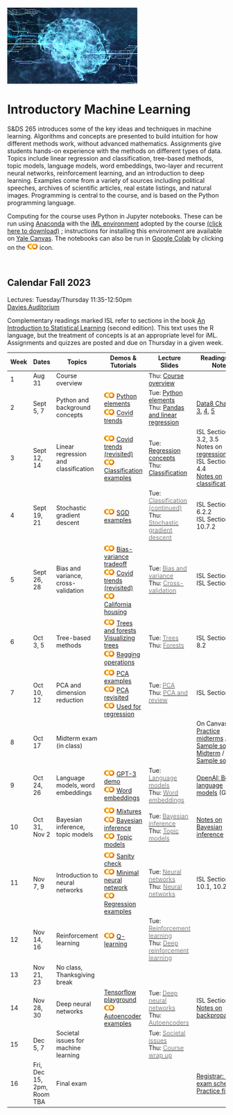<head>
  <title> Introductory Machine Learning </title>
  <link rel="stylesheet" href="theme/css/main.css" />
  <link rel="shortcut icon" type="image/x-icon" href="favicon.ico?">
</head>


![neuro-datascience](./data-neuroscience.jpg)


Introductory Machine Learning
====

S&DS 265 introduces some of the key ideas and techniques in machine learning. Algorithms and concepts are presented to build intuition for how different methods work, without advanced mathematics. Assignments give students hands-on experience with the methods on different types of data. Topics include linear regression and classification, tree-based methods, topic models, language models, word embeddings, two-layer and recurrent neural networks, reinforcement learning, and an introduction to deep learning. Examples come from a variety of sources including political speeches, archives of scientific articles, real estate listings, and natural images. Programming is central to the course, and is based on the Python programming language.

Computing for the course uses Python in Jupyter notebooks. These can be run using [Anaconda](https://www.anaconda.com/products/individual) with the [iML environment](https://raw.githubusercontent.com/YData123/sds265-fa22/master/env/iml_env.yml) adopted by the course <a href="https://raw.githubusercontent.com/YData123/sds265-fa22/master/env/iml_env.zip" download>(click here to download)</a>
; instructions for installing this environment are available on [Yale Canvas](https://canvas.yale.edu).  The notebooks can also be run in [Google Colab](https://colab.research.google.com) by clicking on the [<img width="25" src="colab.svg">](https://colab.research.google.com) icon.


<br>

Calendar Fall 2023
---
Lectures: Tuesday/Thursday 11:35-12:50pm
<br>
[Davies Auditorium](https://map.yale.edu/?id=1910#!m/563685?ct/52707)

Complementary readings marked ISL refer to sections in the book [An Introduction to Statistical Learning](https://www.statlearning.com/) (second edition). This text uses the R language, but the treatment of concepts is at an appropriate level for iML. Assignments and quizzes are posted and due on Thursday in a given week.
<br>


<!--<span style="color:red">Sunday, December 4: Canvas is currently down, across courses. </span> -->


 Week | Dates |  Topics | Demos & Tutorials | Lecture Slides | Readings and Notes | Assignments & Exams 
----------- | ----------- | ------------- | ------------ | ------------- | ----------- | ------------
1 | Aug 31  |     Course overview | | Thu: [<span style="color:">Course overview</span>](https://github.com/YData123/sds265-fa23/raw/main/lectures/lecture-aug-31.pdf) |
2 | Sept 5, 7 |    Python and background concepts |  [<img width="25" src="colab.svg">](https://colab.research.google.com/github/YData123/sds265-fa23/blob/main/demos/python/python-elements.ipynb) [Python elements](https://github.com/YData123/sds265-fa23/raw/main/demos/python/python-elements.zip)  <br>  [<img width="25" src="colab.svg">](https://colab.research.google.com/github/YData123/sds265-fa22/blob/master/demos/covid-trends/covid-trends.ipynb) [Covid trends](https://github.com/YData123/sds265-fa22/raw/master/demos/covid-trends/covid-trends.zip) <br> | Tue: [<span style="color:">Python elements</span>](https://github.com/YData123/sds265-fa23/raw/main/lectures/lecture-sept-5.pdf) <br> Thu: [<span style="color:">Pandas and linear regression</span>](https://github.com/YData123/sds265-fa23/raw/main/lectures/lecture-sept-7.pdf) | [Data8 Chapters 3](https://www.inferentialthinking.com/chapters/03/programming-in-python.html), [4](https://www.inferentialthinking.com/chapters/04/Data_Types.html), [5](https://www.inferentialthinking.com/chapters/05/Sequences.html) | [<span style="color:">Quiz 1</span>](https://yale.instructure.com/courses/88623/quizzes) <br> [<img width="25" src="colab.svg">](https://colab.research.google.com/github/YData123/sds265-fa23/blob/main/assignments/assn1/assn1.ipynb) [<span style="color:">Assn 1 out</span>](https://github.com/YData123/sds265-fa23/raw/main/assignments/assn1/assn1.zip)  | 
3 | Sept 12, 14 | Linear regression and classification | [<img width="25" src="colab.svg">](https://colab.research.google.com/github/YData123/sds265-fa23/blob/main/demos/covid-trends/covid-trends-revisited.ipynb) [Covid trends (revisited)](https://github.com/YData123/sds265-fa23/raw/main/demos/covid-trends/covid-trends-revisited.zip)  <br> [<img width="25" src="colab.svg">](https://colab.research.google.com/github/YData123/sds265-fa22/blob/master/demos/classification/classification.ipynb) [Classification examples](https://github.com/YData123/sds265-fa22/raw/master/demos/classification/classification.zip)  |  Tue: [<span style="color:">Regression concepts</span>](https://github.com/YData123/sds265-fa23/raw/main/lectures/lecture-sept-12.pdf)  <br> Thu: [<span style="color:">Classification</span>](https://github.com/YData123/sds265-fa23/raw/main/lectures/lecture-sept-14.pdf) | ISL Sections 3.1, 3.2, 3.5 <br> Notes on [regression](https://github.com/YData123/sds265-fa22/raw/master/notes/linear_regression.pdf) <br> ISL Sections 4.3, 4.4 <br> [Notes on classification](https://github.com/YData123/sds265-fa22/raw/master/notes/linear_classification.pdf) |  
4 | Sept 19, 21 | Stochastic gradient descent | [<img width="25" src="colab.svg">](https://colab.research.google.com/github/YData123/sds265-fa22/blob/master/demos/sgd/sgd.ipynb) [SGD examples](https://github.com/YData123/sds265-fa22/raw/master/demos/sgd/sgd.zip)  |  Tue: [<span style="color:gray">Classification (continued)</span>](https://github.com/YData123/sds265-fa23/raw/master/lectures/lecture-sept-20.pdf) <br> Thu: [<span style="color:gray">Stochastic gradient descent</span>](https://github.com/YData123/sds265-fa23/raw/master/lectures/lecture-sept-22.pdf) | ISL Section 6.2.2 <br> ISL Section 10.7.2 | Assn 1 in <br> [<img width="25" src="colab.svg">]() [<span style="color:gray">Assn 2 out</span>]() <br>  | 
5 | Sept 26, 28 | Bias and variance, cross-validation | [<img width="25" src="colab.svg">](https://colab.research.google.com/github/YData123/sds265-fa22/blob/master/demos/bias-variance/bias-variance.ipynb)  [Bias-variance tradeoff](https://github.com/YData123/sds265-fa22/raw/master/demos/bias-variance/bias-variance.zip) <br> [<img width="25" src="colab.svg">](https://colab.research.google.com/github/YData123/sds265-fa22/blob/master/demos/covid-trends-bias-variance/covid-trends-bias-variance.ipynb)  [Covid trends (revisited)](https://github.com/YData123/sds265-fa22/raw/master/demos/covid-trends-bias-variance/covid-trends-bias-variance.zip) <br> [<img width="25" src="colab.svg">](https://colab.research.google.com/github/YData123/sds265-fa22/blob/master/demos/cross-validation/california-housing.ipynb) [California housing](https://github.com/YData123/sds265-fa22/raw/master/demos/cross-validation/california-housing.zip) | Tue: [<span style="color:gray">Bias and variance</span>](https://github.com/YData123/sds265-fa23/raw/master/lectures/lecture-sept-27.pdf) <br> Thu: [<span style="color:gray">Cross-validation</span>](https://github.com/YData123/sds265-fa23/raw/master/lectures/lecture-sept-29.pdf) | ISL Section 2.2 <br> ISL Section 5.1 | [<span style="color:gray">Quiz 2</span>]()  |
6 | Oct 3, 5 | Tree-based methods | [<img width="25" src="colab.svg">](https://colab.research.google.com/github/YData123/sds265-fa22/blob/master/demos/trees/trees.ipynb) [Trees and forests](https://github.com/YData123/sds265-fa22/raw/master/demos/trees/trees.zip)  <br> [Visualizing trees](http://www.r2d3.us/visual-intro-to-machine-learning-part-1/) <br> [<img width="25" src="colab.svg">](https://colab.research.google.com/github/YData123/sds265-fa22/blob/master/demos/trees/bagging.ipynb) [Bagging operations](https://github.com/YData123/sds265-fa22/raw/master/demos/trees/bagging.zip) |   Tue: [<span style="color:gray">Trees</span>](https://github.com/YData123/sds265-fa23/raw/master/lectures/lecture-oct-4.pdf) <br> Thu: [<span style="color:gray">Forests</span>](https://github.com/YData123/sds265-fa23/raw/master/lectures/lecture-oct-6.pdf) | ISL Sections 8.1, 8.2 | Assn 2 in <br> [<img width="25" src="colab.svg">]() [<span style="color:gray">Assn 3 out</span>]() <br>  |
7 | Oct 10, 12 | PCA and dimension reduction | [<img width="25" src="colab.svg">](https://colab.research.google.com/github/YData123/sds265-fa22/blob/master/demos/pca/pca.ipynb) [PCA examples](https://github.com/YData123/sds265-fa22/raw/master/demos/pca/pca.zip) <br> [<img width="25" src="colab.svg">](https://colab.research.google.com/github/YData123/sds265-fa22/blob/master/demos/pca/pca-demo-redux.ipynb) [PCA revisited](https://github.com/YData123/sds265-fa22/raw/master/demos/pca/pca-demo-redux.zip) <br> [<img width="25" src="colab.svg">](https://colab.research.google.com/github/YData123/sds265-fa22/blob/master/demos/pca/iris-pca.ipynb) [Used for regression](https://github.com/YData123/sds265-fa22/raw/master/demos/pca/iris-pca.zip)  | Tue: [<span style="color:gray">PCA</span>](https://github.com/YData123/sds265-fa23/raw/master/lectures/lecture-oct-11.pdf) <br> Thu: [<span style="color:gray">PCA and review</span>](https://github.com/YData123/sds265-fa23/raw/master/lectures/lecture-oct-13.pdf) | ISL Section 12.2 |  [<span style="color:gray">Quiz 3</span>]() 
8 | Oct 17  |  Midterm exam (in class) |  |   | On Canvas: <br> [Practice midterms](https://yale.instructure.com/courses/88623/files/folder/practice_midterms) / [Sample solns](https://yale.instructure.com/courses/88623/files/folder/practice_midterms/) <br> [Midterm](https://yale.instructure.com/courses/88623/files/folder/midterm/) / [Sample soln](https://yale.instructure.com/courses/88623/files/folder/midterm/)
9 | Oct 24, 26 | Language models, word embeddings | [<img width="25" src="colab.svg">](https://colab.research.google.com/github/YData123/sds265-fa22/blob/master/demos/language-models/hello_gpt3.ipynb) [GPT-3 demo](https://github.com/YData123/sds265-fa22/raw/master/demos/language-models/hello_gpt3.zip) <br> [<img width="25" src="colab.svg">](https://colab.research.google.com/github/YData123/sds265-fa22/blob/master/demos/embeddings/embeddings.ipynb) [Word embeddings](https://github.com/YData123/sds265-fa22/raw/master/demos/embeddings/embeddings.zip) |  Tue: [<span style="color:gray">Language models</span>](https://github.com/YData123/sds265-fa23/raw/master/lectures/lecture-oct-25.pdf) <br> Thu: [<span style="color:gray">Word embeddings</span>](https://github.com/YData123/sds265-fa23/raw/master/lectures/lecture-oct-27.pdf) | [OpenAI: Better language models](https://openai.com/blog/better-language-models/) (GPT-2) |  Assn 3 in <br> [<img width="25" src="colab.svg">]() [<span style="color:gray">Assn 4 out</span>]() 
10 | Oct 31, Nov 2 | Bayesian inference, topic models | [<img width="25" src="colab.svg">](https://colab.research.google.com/github/YData123/sds265-fa22/blob/master/demos/bayes/mix.ipynb) [Mixtures](https://github.com/YData123/sds265-fa22/raw/master/demos/bayes/mix.zip) <br> [<img width="25" src="colab.svg">](https://colab.research.google.com/github/YData123/sds265-fa22/blob/master/demos/bayes/bayes.ipynb) [Bayesian inference](https://github.com/YData123/sds265-fa22/raw/master/demos/bayes/bayes.zip) <br> [<img width="25" src="colab.svg">](https://colab.research.google.com/github/YData123/sds265-fa22/blob/master/demos/topic-models/topic-models.ipynb) [Topic models](https://github.com/YData123/sds265-fa22/raw/master/demos/topic-models/topic-models.zip)  |  Tue: [<span style="color:gray">Bayesian inference</span>](https://github.com/YData123/sds265-fa23/raw/master/lectures/lecture-nov-1.pdf) <br> Thu: [<span style="color:gray">Topic models</span>](https://github.com/YData123/sds265-fa23/raw/master/lectures/lecture-nov-3.pdf) | [Notes on Bayesian inference](https://github.com/YData123/sds265-fa22/raw/master/notes/bayes-notes.pdf) <!--<br> <img width="25" src="scream.png">[Notes on simulation](https://github.com/YData123/sds265-fa22/raw/master/notes/simulation.pdf)--> |  [<span style="color:gray">Quiz 4</span>]()
11 | Nov 7, 9 | Introduction to neural networks |  [<img width="25" src="colab.svg">](https://colab.research.google.com/github/YData123/sds265-fa22/blob/master/demos/neural-nets/sanity-check.ipynb) [Sanity check](https://github.com/YData123/sds265-fa22/raw/master/demos/neural-nets/sanity-check.zip) <br> [<img width="25" src="colab.svg">](https://colab.research.google.com/github/YData123/sds265-fa22/blob/master/demos/neural-nets/neural-nets.ipynb) [Minimal neural network](https://github.com/YData123/sds265-fa22/raw/master/demos/neural-nets/neural-nets.zip) <br>  [<img width="25" src="colab.svg">](https://colab.research.google.com/github/YData123/sds265-fa22/blob/master/demos/neural-nets/neural-nets-regress.ipynb) [Regression examples](https://github.com/YData123/sds265-fa22/raw/master/demos/neural-nets/neural-nets-regress.zip)  |    Tue: [<span style="color:gray">Neural networks</span>](https://github.com/YData123/sds265-fa23/raw/master/lectures/lecture-nov-8.pdf) <br> Thu: [<span style="color:gray">Neural networks</span>](https://github.com/YData123/sds265-fa23/raw/master/lectures/lecture-nov-10.pdf) | ISL Sections 10.1, 10.2 | Assn 4 in <br> [<img width="25" src="colab.svg">]() [<span style="color:gray">Assn 5 out</span>]() 
12 | Nov 14, 16 | Reinforcement learning | [<img width="25" src="colab.svg">](https://colab.research.google.com/github/YData123/sds265-fa22/blob/master/demos/reinforcement-learning/reinforcement-learning.ipynb) [Q-learning](https://github.com/YData123/sds265-fa22/raw/master/demos/reinforcement-learning/reinforcement-learning.zip) |  Tue: [<span style="color:gray">Reinforcement learning</span>](https://github.com/YData123/sds265-fa23/raw/master/lectures/lecture-nov-29.pdf) <br> Thu: [<span style="color:gray">Deep reinforcement learning</span>](https://github.com/YData123/sds265-fa23/raw/master/lectures/lecture-dec-1.pdf) | | [<span style="color:gray">Quiz 5</span>]()
13 | Nov 21, 23 | No class, Thanksgiving break | <!--[<img width="25" src="colab.svg">]()--> |  |
14 | Nov 28, 30 | Deep neural networks | [Tensorflow playground](https://playground.tensorflow.org/) <br> [<img width="25" src="colab.svg">](https://colab.research.google.com/github/YData123/sds265-fa22/blob/master/demos/deep-nets/deep-nets.ipynb) [Autoencoder examples](https://github.com/YData123/sds265-fa22/raw/master/demos/deep-nets/deep-nets.zip)  |   Tue: [<span style="color:gray">Deep neural networks</span>](https://github.com/YData123/sds265-fa23/raw/master/lectures/lecture-nov-15.pdf) <br> Thu: [<span style="color:gray">Autoencoders</span>](https://github.com/YData123/sds265-fa23/raw/master/lectures/lecture-nov-17.pdf) | ISL Section 10.7 <br> [Notes on backpropagation](https://github.com/YData123/sds265-fa22/raw/master/notes/backprop.pdf) | Assn 5 in <br> <!--[<img width="25" src="colab.svg">]() [<span style="color:gray">Assn 6 out</span>]() -->
15 | Dec 5, 7 | Societal issues for machine learning  | |  Tue: [<span style="color:gray">Societal issues</span>](https://github.com/YData123/sds265-fa23/raw/master/lectures/lecture-dec-6.pdf) <br> Thu: [<span style="color:gray">Course wrap up</span>](https://github.com/YData123/sds265-fa23/raw/master/lectures/lecture-dec-8.pdf) | | <!--[<img width="25" src="colab.svg">]()-->  [<span style="color:gray">Quiz 6</span>]() <br> <!--Assn 6 in--> 
16 | Fri, Dec 15, 2pm, Room TBA   | Final exam  | | | [Registrar: Final exam schedule](https://registrar.yale.edu/general-information/final-exams/) <br> [Practice final](https://yale.instructure.com/courses/88623/files/folder/practice_finals/)
